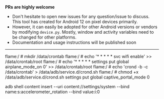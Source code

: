 **PRs are highly welcome**

 - Don't hesitate to open new issues for any question/issue to discuss.
   This tool has created for Android 12 on pixel devices primarily.
  -   However, it can easily be adopted for other Android versions or
   vendors by modifying `device.py`. Mostly, window and activity
   variables need to be changed for other platforms.
   - Documentation and
   usage instructions will be published soon


-----

flame:/ # mkdir /data/crontab
flame:/ # echo '* * * * * svc wifi enable' >> /data/crontab/root
flame:/ # echo '* * * * * settings put global airplane_mode_on 0' >> /data/crontab/root
flame:/ # echo 'crond -b -c /data/crontab' > /data/adb/service.d/crond.sh
flame:/ # chmod +x /data/adb/service.d/crond.sh
settings put global captive_portal_mode 0 

adb shell content insert --uri content://settings/system --bind name:s:accelerometer_rotation --bind value:i:0
